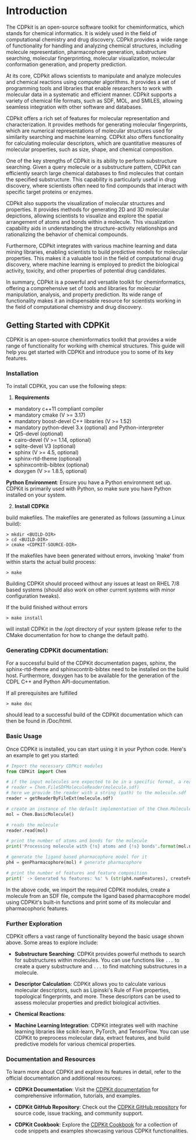 # Introduction

The CDPkit is an open-source software toolkit for cheminformatics, which stands for chemical informatics. 
It is widely used in the field of computational chemistry and drug discovery. 
CDPkit provides a wide range of functionality for handling and analyzing chemical structures, 
including molecule representation, pharmacophore generation, substructure searching, molecular fingerprinting, molecular visualization, molecular conformation generation, and property prediction.

At its core, CDPkit allows scientists to manipulate and analyze molecules and chemical reactions using computer algorithms. 
It provides a set of programming tools and libraries that enable researchers to work with molecular data in a systematic and efficient manner. 
CDPkit supports a variety of chemical file formats, such as SDF, MOL, and SMILES, allowing seamless integration with other software and databases.

CDPkit offers a rich set of features for molecular representation and characterization. It provides methods for generating molecular fingerprints, 
which are numerical representations of molecular structures used for similarity searching and machine learning. CDPkit also offers functionality for 
calculating molecular descriptors, which are quantitative measures of molecular properties, such as size, shape, and chemical composition.

One of the key strengths of CDPkit is its ability to perform substructure searching. Given a query molecule or a substructure pattern, 
CDPkit can efficiently search large chemical databases to find molecules that contain the specified substructure. 
This capability is particularly useful in drug discovery, where scientists often need to find compounds that interact with specific target proteins or enzymes.

CDPkit also supports the visualization of molecular structures and properties. It provides methods for generating 2D and 3D molecular depictions, 
allowing scientists to visualize and explore the spatial arrangement of atoms and bonds within a molecule. This visualization capability aids in 
understanding the structure-activity relationships and rationalizing the behavior of chemical compounds.

Furthermore, CDPkit integrates with various machine learning and data mining libraries, enabling scientists to build predictive models for molecular 
properties. This makes it a valuable tool in the field of computational drug discovery, where machine learning is employed to predict the biological activity, toxicity, 
and other properties of potential drug candidates.

In summary, CDPkit is a powerful and versatile toolkit for cheminformatics, offering a comprehensive set of tools and libraries for molecular manipulation, analysis, 
and property prediction. Its wide range of functionality makes it an indispensable resource for scientists working in the field of computational chemistry and drug discovery.

## Getting Started with CDPKit

CDPKit is an open-source cheminformatics toolkit that provides a wide range of functionality for working with chemical structures. This guide will help you get started with CDPKit and introduce you to some of its key features.

### Installation

To install CDPKit, you can use the following steps:

1. **Requirements**
- mandatory c++11 compliant compiler
- mandatory cmake (V >= 3.17)
- mandatory boost-devel C++ libraries (V >= 1.52)
- mandatory python-devel 3.x (optional) and Python-interpreter
- Qt5-devel (optional)
- cairo-devel (V >= 1.14, optional)
- sqlite-devel V3 (optional)
- sphinx (V >= 4.5, optional)
- sphinx-rtd-theme (optional)
- sphinxcontrib-bibtex (optional)
- doxygen (V >= 1.8.5, optional)

**Python Environment**: Ensure you have a Python environment set up. CDPKit is primarily used with Python, so make sure you have Python installed on your system.

2. **Install CDPKit**

build makefiles. The makefiles are generated as follows
(assuming a Linux build):

```
> mkdir <BUILD-DIR>
> cd <BUILD-DIR>
> cmake <CDPKIT-SOURCE-DIR>
```

If the makefiles have been generated without errors, invoking
'make' from within <BUILD-DIR> starts the actual build process: 

```
> make
```

Building CDPKit should proceed without any issues at least on RHEL 7/8 based systems 
(should also work on other current systems with minor configuration tweaks). 

If the build finished without errors

```
> make install
```

will install CDPKit in the /opt directory of your system (please refer to
the CMake documentation for how to change the default path).


### Generating CDPKit documentation:

For a successful build of the CDPKit documentation pages, sphinx, the sphinx-rtd-theme and sphinxcontrib-bibtex
need to be installed on the build host. Furthermore, doxygen has to be available for the generation
of the CDPL C++ and Python API-documentation.

If all prerequisites are fulfilled

```
> make doc
```

should lead to a successful build of the CDPKit documentation which can then be found in <BUILD-DIR>/Doc/html.

### Basic Usage

Once CDPKit is installed, you can start using it in your Python code. Here's an example to get you started:

```python
# Import the necessary CDPKit modules
from CDPKit import Chem

# if the input molecules are expected to be in a specific format, a reader for this format could be created directly, e.g.
# reader = Chem.FileSDFMoleculeReader(molecule.sdf)
# here we provide the reader with a string (path) to the molecule.sdf 
reader = getReaderByFileExt(molecule.sdf) 

# create an instance of the default implementation of the Chem.Molecule interface
mol = Chem.BasicMolecule()

# reads the molecule
reader.read(mol)

# print the number of atoms and bonds for the molecule
print('Processing molecule with {!s} atoms and {!s} bonds'.format(mol.numAtoms, mol.numBonds))

# generate the ligand based pharmacophore model for it
ph4 = genPharmacophore(mol) # generate pharmacophore

# print the number of features and feature composition
print(' -> Generated %s features: %s' % (str(ph4.numFeatures), createFeatureCompositionStr(ph4)))

```

In the above code, we import the required CDPKit modules, create a molecule from an SDF file, compute the ligand based pharmacophore model using CDPKit's built-in functions and print some of its molecular and pharmacophoric features.

### Further Exploration

CDPKit offers a vast range of functionality beyond the basic usage shown above. Some areas to explore include:

- **Substructure Searching**: CDPKit provides powerful methods to search for substructures within molecules. You can use functions like `...` to create a query substructure and `...` to find matching substructures in a molecule.

- **Descriptor Calculation**: CDPKit allows you to calculate various molecular descriptors, such as Lipinski's Rule of Five properties, topological fingerprints, and more. These descriptors can be used to assess molecular properties and predict biological activities.

- **Chemical Reactions**: 

- **Machine Learning Integration**: CDPKit integrates well with machine learning libraries like scikit-learn, PyTorch, and TensorFlow. You can use CDPKit to preprocess molecular data, extract features, and build predictive models for various chemical properties.

### Documentation and Resources

To learn more about CDPKit and explore its features in detail, refer to the official documentation and additional resources:

- **CDPKit Documentation**: Visit the [CDPKit documentation](http://a7srv2.pch.univie.ac.at/cdpkit/getting_started/index.html#getting-started) for comprehensive information, tutorials, and examples.

- **CDPKit GitHub Repository**: Check out the [CDPKit GitHub repository](https://github.com/molinfo-vienna/CDPKit) for source code, issue tracking, and community support.

- **CDPKit Cookbook**: Explore the [CDPKit Cookbook](http://a7srv2.pch.univie.ac.at/cdpkit/cdpl_python_cookbook/index.html) for a collection of code snippets and examples showcasing various CDPKit functionalities.